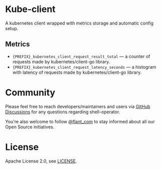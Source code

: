 # Kube-client

A kubernetes client wrapped with metrics storage and automatic config setup.

## Metrics

* `{PREFIX}_kubernetes_client_request_result_total` — a counter of requests made by kubernetes/client-go library.
* `{PREFIX}_kubernetes_client_request_latency_seconds` — a histogram with latency of requests made by
  kubernetes/client-go library.

# Community

Please feel free to reach developers/maintainers and users
via [GitHub Discussions](https://github.com/flant/shell-operator/discussions) for any questions regarding
shell-operator.

You're also welcome to follow [@flant_com](https://twitter.com/flant_com) to stay informed about all our Open Source
initiatives.

# License

Apache License 2.0, see [LICENSE](LICENSE).
